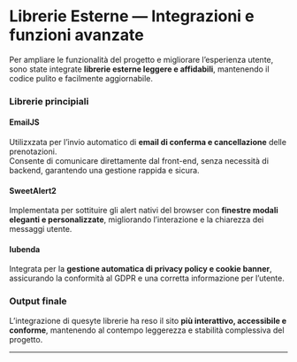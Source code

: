 # Librerie Esterne — Integrazioni e funzioni avanzate

Per ampliare le funzionalità del progetto e migliorare l’esperienza utente, sono state integrate **librerie esterne leggere e affidabili**, mantenendo il codice pulito e facilmente aggiornabile.

### Librerie principiali

#### EmailJS
Utilizxzata per l’invio automatico di **email di conferma e cancellazione** delle prenotazioni.  
Consente di comunicare direttamente dal front-end, senza necessità di backend, garantendo una gestione rappida e sicura.

#### SweetAlert2  
Implementata per sottituire gli alert nativi del browser con **finestre modali eleganti e personalizzate**, migliorando l’interazione e la chiarezza dei messaggi utente.

#### Iubenda  
Integrata per la **gestione automatica di privacy policy e cookie banner**, assicurando la conformità al GDPR e una corretta informazione per l’utente.

### Output finale
L’integrazione di quesyte librerie ha reso il sito **più interattivo, accessibile e conforme**, mantenendo al contempo leggerezza e stabilità complessiva del progetto.

---


